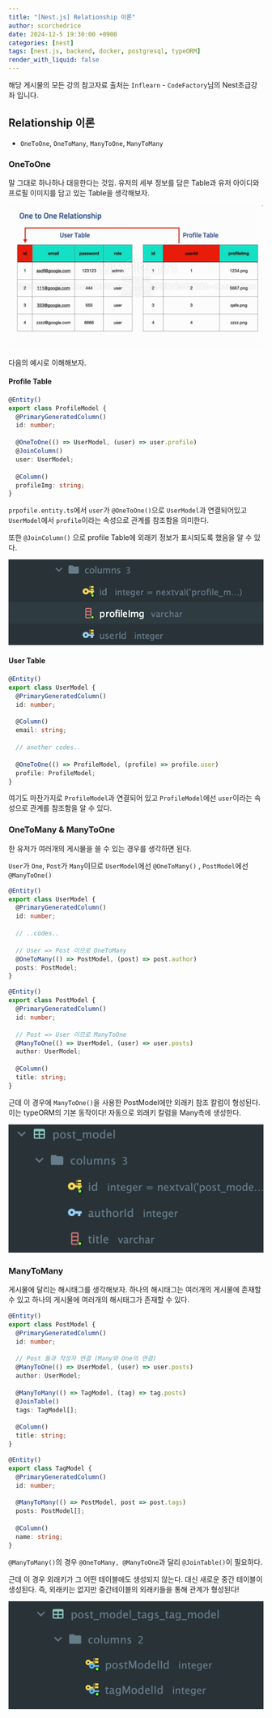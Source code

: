 ```yaml
---
title: "[Nest.js] Relationship 이론"
author: scorchedrice
date: 2024-12-5 19:30:00 +0900
categories: [nest]
tags: [nest.js, backend, docker, postgresql, typeORM]
render_with_liquid: false
---
```


해당 게시물의 모든 강의 참고자료 출처는 `Inflearn` - `CodeFactory`님의 Nest초급강좌 입니다.

## Relationship 이론
- `OneToOne`, `OneToMany`, `ManyToOne`, `ManyToMany`

### OneToOne
말 그대로 하나하나 대응한다는 것임.
유저의 세부 정보를 담은 Table과 유저 아이디와 프로필 이미지를 담고 있는 Table을 생각해보자.

<img src="/assets/img/241205/one_to_one.png" alt="one_to_one">

다음의 예시로 이해해보자.

#### Profile Table

```ts
@Entity()
export class ProfileModel {
  @PrimaryGeneratedColumn()
  id: number;

  @OneToOne(() => UserModel, (user) => user.profile)
  @JoinColumn()
  user: UserModel;

  @Column()
  profileImg: string;
}
```

`prpofile.entity.ts`에서 `user`가 `@OneToOne()`으로 `UserModel`과 연결되어있고 `UserModel`에서 `profile`이라는 속성으로 관계를 참조함을 의미한다. 

또한 `@JoinColumn()` 으로 profile Table에 외래키 정보가 표시되도록 했음을 알 수 있다.

<img src="/assets/img/241205/one_to_one_profileModel.png" alt="OneToOne Profile Model Col">

#### User Table

```ts
@Entity()
export class UserModel {
  @PrimaryGeneratedColumn()
  id: number;

  @Column()
  email: string;

  // another codes..
  
  @OneToOne(() => ProfileModel, (profile) => profile.user)
  profile: ProfileModel;
}
```

여기도 마찬가지로 `ProfileModel`과 연결되어 있고 `ProfileModel`에선 `user`이라는 속성으로 관계를 참조함을 알 수 있다.

### OneToMany & ManyToOne
한 유저가 여러개의 게시물을 쓸 수 있는 경우를 생각하면 된다.

`User`가 `One`, `Post`가 `Many`이므로 `UserModel`에선 `@OneToMany()` , `PostModel`에선 `@ManyToOne()`

```ts
@Entity()
export class UserModel {
  @PrimaryGeneratedColumn()
  id: number;

  // ..codes..

  // User => Post 이므로 OneToMany
  @OneToMany(() => PostModel, (post) => post.author)
  posts: PostModel;
}
```

```ts
@Entity()
export class PostModel {
  @PrimaryGeneratedColumn()
  id: number;

  // Post => User 이므로 ManyToOne
  @ManyToOne(() => UserModel, (user) => user.posts)
  author: UserModel;

  @Column()
  title: string;
}
```

근데 이 경우에 `ManyToOne()`을 사용한 PostModel에만 외래키 참조 칼럼이 형성된다.
이는 typeORM의 기본 동작이다! 자동으로 외래키 칼럼을 Many측에 생성한다.

<img src="/assets/img/241205/many_to_one_postmodel.png" alt="many_to_one_table">

### ManyToMany
게시물에 달리는 해시태그를 생각해보자. 하나의 해시태그는 여러개의 게시물에 존재할 수 있고 하나의 게시물에 여러개의 해시태그가 존재할 수 있다.

```ts
@Entity()
export class PostModel {
  @PrimaryGeneratedColumn()
  id: number;

  // Post 들과 작성자 연결 (Many와 One의 연결)
  @ManyToOne(() => UserModel, (user) => user.posts)
  author: UserModel;

  @ManyToMany(() => TagModel, (tag) => tag.posts)
  @JoinTable()
  tags: TagModel[];

  @Column()
  title: string;
}
```

```ts
@Entity()
export class TagModel {
  @PrimaryGeneratedColumn()
  id: number;

  @ManyToMany(() => PostModel, post => post.tags)
  posts: PostModel[];

  @Column()
  name: string;
}
```

`@ManyToMany()`의 경우 `@OneToMany, @ManyToOne`과 달리 `@JoinTable()`이 필요하다.

근데 이 경우 외래키가 그 어떤 테이블에도 생성되지 않는다. 대신 새로운 중간 테이블이 생성된다.
즉, 외래키는 없지만 중간테이블의 외래키들을 통해 관계가 형성된다!

<img src="/assets/img/241205/many_to_many_join.png" alt="many_to_many_table">

